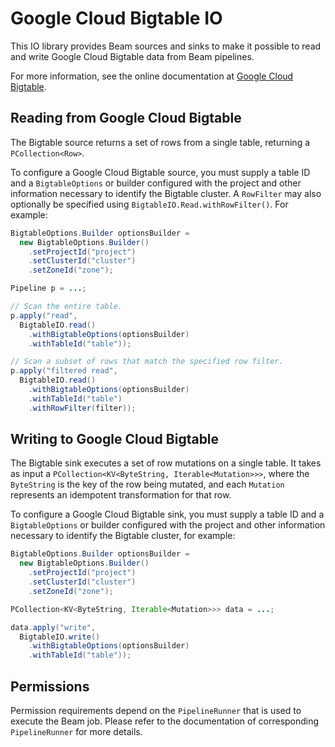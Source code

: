 # Google Cloud Bigtable IO

This IO library provides Beam sources and sinks to make it possible to read and
write Google Cloud Bigtable data from Beam pipelines.

For more information, see the online documentation at [Google Cloud Bigtable](https://cloud.google.com/bigtable/).

## Reading from Google Cloud Bigtable

The Bigtable source returns a set of rows from a single table, returning a `PCollection<Row>`.

To configure a Google Cloud Bigtable source, you must supply a table ID and a `BigtableOptions`
or builder configured with the project and other information necessary to identify the
Bigtable cluster. A `RowFilter` may also optionally be specified using `BigtableIO.Read.withRowFilter()`.
For example:

```java
BigtableOptions.Builder optionsBuilder =
  new BigtableOptions.Builder()
    .setProjectId("project")
    .setClusterId("cluster")
    .setZoneId("zone");

Pipeline p = ...;

// Scan the entire table.
p.apply("read",
  BigtableIO.read()
    .withBigtableOptions(optionsBuilder)
    .withTableId("table"));

// Scan a subset of rows that match the specified row filter.
p.apply("filtered read",
  BigtableIO.read()
    .withBigtableOptions(optionsBuilder)
    .withTableId("table")
    .withRowFilter(filter));
```

## Writing to Google Cloud Bigtable

The Bigtable sink executes a set of row mutations on a single table. It takes as input a
`PCollection<KV<ByteString, Iterable<Mutation>>>`, where the `ByteString` is the key of the
row being mutated, and each `Mutation` represents an idempotent transformation for that row.

To configure a Google Cloud Bigtable sink, you must supply a table ID and a `BigtableOptions`
or builder configured with the project and other information necessary to identify the
Bigtable cluster, for example:

```java
BigtableOptions.Builder optionsBuilder =
  new BigtableOptions.Builder()
    .setProjectId("project")
    .setClusterId("cluster")
    .setZoneId("zone");

PCollection<KV<ByteString, Iterable<Mutation>>> data = ...;

data.apply("write",
  BigtableIO.write()
    .withBigtableOptions(optionsBuilder)
    .withTableId("table"));
```

## Permissions

Permission requirements depend on the `PipelineRunner` that is used to execute the Beam job.
Please refer to the documentation of corresponding `PipelineRunner` for more details.

